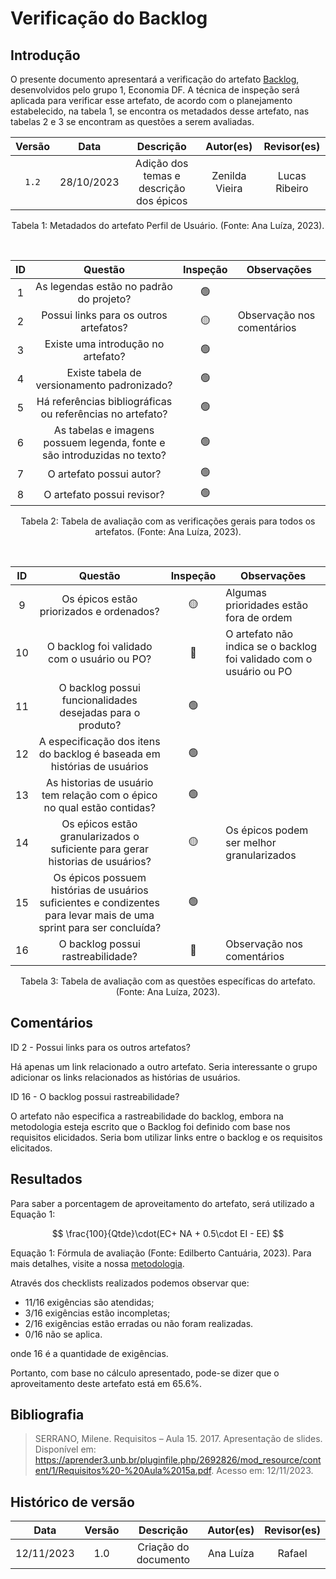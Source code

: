 # Verificação do Backlog

## Introdução

O presente documento apresentará a verificação do artefato [Backlog](https://requisitos-de-software.github.io/2023.2-Economia-DF/modelagem/agil/backlog/), desenvolvidos pelo grupo 1, Economia DF. A técnica de inspeção será aplicada para verificar esse artefato, de acordo com o planejamento estabelecido, na tabela 1, se encontra os metadados desse artefato, nas tabelas 2 e 3 se encontram as questões a serem avaliadas.

<center>

| Versão |    Data    |         Descrição          |       Autor(es)     |     Revisor(es)   |
| :----: | :--------: | :------------------------: | :-----------------: | :----------: |
| `1.2`  | 28/10/2023 | Adição dos temas e descrição dos épicos | Zenilda Vieira | Lucas Ribeiro |


<div style="text-align: center">
<p> Tabela 1: Metadados do artefato Perfil de Usuário. (Fonte: Ana Luíza, 2023). </p>
</div>
<br>

|  ID   |                                 Questão                                  | Inspeção | Observações |
| :---: | :----------------------------------------------------------------------: | :------: | ----------- |
|   1   |                 As legendas estão no padrão do projeto?                  |    🟢    |             |
|   2   |            Possui links para os outros artefatos?                   |    🟡     |     Observação nos comentários |
|   3   |                    Existe uma introdução no artefato?                    |    🟢     |             |
|   4   |               Existe tabela de versionamento padronizado?                |    🟢     |             |
|   5   |        Há referências bibliográficas ou referências no artefato?         |    🟢     |             |
|   6   | As tabelas e imagens possuem legenda, fonte e são introduzidas no texto? |    🟢     |             |
|   7   |                         O artefato possui autor?                         |    🟢     |             |
|   8   |                        O artefato possui revisor?                        |    🟢     |             |

<div style="text-align: center">
<p> Tabela 2: Tabela de avaliação com as verificações gerais para todos os artefatos. (Fonte: Ana Luíza, 2023). </p>
</div>
<br>

|  ID   |                                 Questão                                  | Inspeção | Observações |
| :---: | :----------------------------------------------------------------------: | :------: | ----------- |
|   9   |              Os épicos estão priorizados e ordenados?       |    🟡    |  Algumas prioridades estão fora de ordem        |
|   10 |                O backlog foi validado com o usuário ou PO?                |   🔴    |    O artefato não indica se o backlog foi validado com o usuário ou PO      |
|   11   | O backlog possui funcionalidades desejadas para o produto?   |    🟢     |    |
|   12   |   A especificação dos itens do backlog é baseada em histórias de usuários       |    🟢     |             |
|   13   |   As historias de usuário tem relação com o épico no qual estão contidas?     |    🟢     |             |
|   14   |   Os eṕicos estão granularizados o suficiente para gerar historias de usuários?     |    🟡     |      Os épicos podem ser melhor granularizados       |
|   15   |   Os épicos possuem histórias de usuários suficientes e condizentes para levar mais de uma sprint para ser concluída?     |    🟢     |             |
|   16   |   O backlog possui rastreabilidade?     |    🔴     |      Observação nos comentários       |

<div style="text-align: center">
<p> Tabela 3: Tabela de avaliação com as questões específicas do artefato. (Fonte: Ana Luíza, 2023). </p>
</div>

</center>

## Comentários

ID 2 - Possui links para os outros artefatos?

Há apenas um link relacionado a outro artefato. Seria interessante o grupo adicionar os links relacionados as histórias de usuários.


ID 16 - O backlog possui rastreabilidade?

O artefato não especifica a rastreabilidade do backlog, embora na metodologia esteja escrito que o Backlog foi definido com base nos requisitos elicidados. Seria bom utilizar links entre o backlog e os requisitos elicitados.

## Resultados

Para saber a porcentagem de aproveitamento do artefato, será utilizado a Equação 1:

$$
\frac{100}{Qtde}\cdot(EC+ NA + 0.5\cdot EI - EE)
$$


<div >
<p>Equação 1: Fórmula de avaliação (Fonte: Edilberto Cantuária, 2023). Para mais detalhes, visite a nossa <a href="../metodologia.md">metodologia</a>.</p>
</div>

Através dos checklists realizados podemos observar que:

- 11/16 exigências são atendidas;
- 3/16 exigências estão incompletas;
- 2/16 exigências estão erradas ou não foram realizadas.
- 0/16 não se aplica.

onde 16 é a quantidade de exigências.

Portanto, com base no cálculo apresentado, pode-se dizer que o aproveitamento deste artefato está em 65.6%.

## Bibliografia

> SERRANO, Milene. Requisitos – Aula 15. 2017. Apresentação de slides. Disponível em: https://aprender3.unb.br/pluginfile.php/2692826/mod_resource/content/1/Requisitos%20-%20Aula%2015a.pdf. Acesso em: 12/11/2023.

## Histórico de versão

|    Data    | Versão |        Descrição        | Autor(es) | Revisor(es) |
| :--------: | :-----: | :------------------------: | :-------: | :---------: |
| 12/11/2023 |   1.0   |   Criação do documento   |   Ana Luíza   |    Rafael    |
